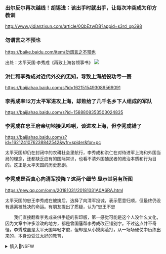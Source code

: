 
### 出尔反尔再次越线！胡锡进：该出手时就出手，让每次冲突成为印方教训
http://www.yidianzixun.com/article/0QbEzwDB?appid=s3rd_op398

### 勿谓言之不预也
https://baike.baidu.com/item/勿谓言之不预也

出处：太平天国·李秀成《再致上海各领事书》
![](https://bkimg.cdn.bcebos.com/pic/0823dd54564e92589cede7c49f82d158ccbf4e3a)

### 洪仁和李秀成对近代外交的无知，导致上海战役功亏一篑
https://baijiahao.baidu.com/s?id=1621515493089569091

### 李秀成率12万太平军进攻上海，却败给了几千名乡下人组成的军队
https://baijiahao.baidu.com/s?id=1588808353503024835

### 李秀成在忠王府亲切地接见呤唎，谈进攻上海，但李秀成错了
https://baijiahao.baidu.com/s?id=1621241076238842542&wfr=spider&for=pc

太平天国却仍在封闭中的农耕社会里航行，李秀成和洪仁在对待进军上海和外国当局的理念，还都缺乏应有的国际常识，也看不清外国殖民者的政治本质和行为目的。这正是太平天国的历史悲剧。

### 李秀成是否真心向清军投降？这两个细节 显示其另有所图
https://new.qq.com/omn/20181031/20181031A0A6RA.html

太平天国的忠王李秀成在被擒后，选择了向清军投诚，表示愿意归顺，但最终仍没有逃离被处决的命运。有朋友提出了质疑，认为“忠王不忠

　　我们直接翻看李秀成亲供手迹的影印版，第一感觉可能是这个人没什么文化，因为文章中许多涂改的地方，都是曾国藩帮李秀成改正错别字。不过这点并不奇怪，李秀成虽是太平天国年轻才俊，但却是从小摸爬滚打，从一场场硬仗中历练出来的，本身没受过太好的教育，

<details><summary>慎入🔞NSFW</summary>

Not Safe For Work
![](https://upload.wikimedia.org/wikipedia/commons/thumb/d/d3/Biohazard_Symbol_Specification.png/210px-Biohazard_Symbol_Specification.png)

<details><summary><b>风险自理Use At Your Own Risk🈲</summary>


</details>
</details>
